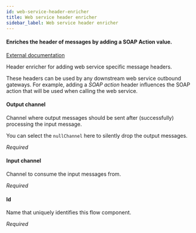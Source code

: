 ```yaml
---
id: web-service-header-enricher
title: Web service header enricher
sidebar_label: Web service header enricher
---
```

#### Enriches the header of messages by adding a SOAP Action value.
<a href="https://docs.spring.io/spring-integration/docs/4.3.x/reference/html/messaging-transformation-chapter.html#header-enricher" target="_blank">External documentation</a>

Header enricher for adding web service specific message headers.

These headers can be used by any downstream web service outbound gateways. For example, adding a <i>SOAP action</i> header influences the SOAP action that will be used when calling the web service.

#### Output channel
Channel where output messages should be sent after (successfully) processing the input message.

You can select the <code>nullChannel</code> here to silently drop the output messages.

<i>Required</i>

#### Input channel
Channel to consume the input messages from.

<i>Required</i>

#### Id
Name that uniquely identifies this flow component.

<i>Required</i>

